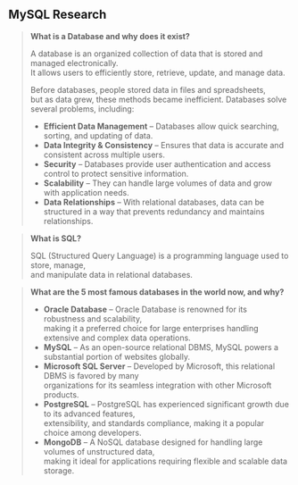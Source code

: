 ## MySQL Research

> **What is a Database and why does it exist?**
> 
> A database is an organized collection of data that is stored and managed electronically.  
> It allows users to efficiently store, retrieve, update, and manage data.
> 
> Before databases, people stored data in files and spreadsheets,  
> but as data grew, these methods became inefficient. Databases solve several problems, including:
> 
> - **Efficient Data Management** – Databases allow quick searching, sorting, and updating of data.
> - **Data Integrity & Consistency** – Ensures that data is accurate and consistent across multiple users.
> - **Security** – Databases provide user authentication and access control to protect sensitive information.
> - **Scalability** – They can handle large volumes of data and grow with application needs.
> - **Data Relationships** – With relational databases, data can be structured in a way that prevents redundancy and maintains relationships.

> **What is SQL?**
> 
> SQL (Structured Query Language) is a programming language used to store, manage,  
> and manipulate data in relational databases.

> **What are the 5 most famous databases in the world now, and why?**
> 
> - **Oracle Database** – Oracle Database is renowned for its robustness and scalability,  
>   making it a preferred choice for large enterprises handling extensive and complex data operations.
> - **MySQL** – As an open-source relational DBMS, MySQL powers a substantial portion of websites globally.
> - **Microsoft SQL Server** – Developed by Microsoft, this relational DBMS is favored by many  
>   organizations for its seamless integration with other Microsoft products.
> - **PostgreSQL** – PostgreSQL has experienced significant growth due to its advanced features,  
>   extensibility, and standards compliance, making it a popular choice among developers.
> - **MongoDB** – A NoSQL database designed for handling large volumes of unstructured data,  
>   making it ideal for applications requiring flexible and scalable data storage.
